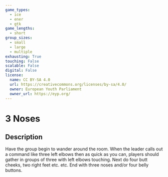 ```yaml
---
game_types:
  - ice
  - ener
  - gtk
game_lengths:
  - short
group_sizes:
  - small
  - large
  - multiple
exhausting: True
touching: False
scalable: False
digital: False
license:
  name: CC BY-SA 4.0
  url: https://creativecommons.org/licenses/by-sa/4.0/
  owner: European Youth Parliament
  owner_url: https://eyp.org/
---
```

# 3 Noses

## Description
Have the group begin to wander around the room. When the leader calls out a command like three left elbows then as quick as you can, players should gather in groups of three with left elbows touching. Next do four butt cheeks, two right feet etc. etc. End with three noses and/or four belly buttons.
